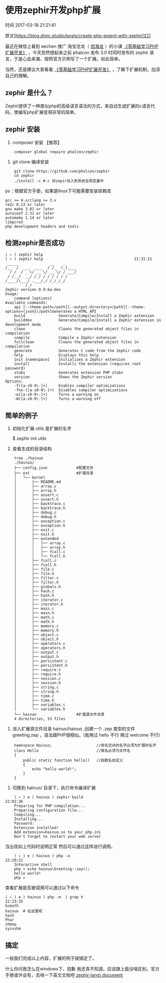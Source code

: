 # 使用zephir开发php扩展

 时间 2017-03-18 21:21:41 

原文[https://blog.dmic.studio/posts/create-php-extent-with-zephir/][2]


最近在微信上看到 eechen 推广 淘宝沧龙（ [信海龙][4] ）的小课 [《零基础学习PHP扩展开发》][5] ，今天忽然想起来之前 phalcon 发布 3.0 时同时发布的 zephir 语言，于是心血来潮，按照官方示例写了一个扩展。如此简单。 

当然，还是建议大家看看 [《零基础学习PHP扩展开发》][5] ，了解下扩展机制，加深自己的理解。 

## zephir 是什么？ 

Zephir提供了一种类似php的高级语言语法的方式，来自动生成扩展的c语言代码，使编写php扩展变得非常的简单。

## zephir 安装 

1. composer 安装 【推荐】
```
    composer global require phalcon/zephir
```
1. git clone 编译安装
```
    git clone https://github.com/phalcon/zephir
    cd zephir
    ./install -c #-c 将zepir加入到系统全局变量中
```

ps：根据官方手册，如果是linux下可能需要安装依赖库 

    gcc >= 4.x/clang >= 3.x
    re2c 0.13 or later
    gnu make 3.81 or later
    autoconf 2.31 or later
    automake 1.14 or later
    libpcre3
    php development headers and tools
    

## 检测zephir是否成功 

    ( ⌁ ) zephir help
    ( ⌁ ) zephir help                                         21:31:21
     _____              __    _
    /__  /  ___  ____  / /_  (_)____
      / /  / _ \/ __ \/ __ \/ / ___/
     / /__/  __/ /_/ / / / / / /
    /____/\___/ .___/_/ /_/_/_/
             /_/
    Zephir version 0.9.6a-dev
    Usage:
        command [options]
    Available commands:
        api [--theme-path=/path][--output-directory=/path][--theme-options={json}|/path]Generates a HTML API
        build               Generate/Compile/Install a Zephir extension
        builddev            Generate/Compile/Install a Zephir extension in development mode
        clean               Cleans the generated object files in compilation
        compile             Compile a Zephir extension
        fullclean           Cleans the generated object files in compilation
        generate            Generates C code from the Zephir code
        help                Displays this help
        init [namespace]    Initializes a Zephir extension
        install             Installs the extension (requires root password)
        stubs               Generates extension PHP stubs
        version             Shows the Zephir version
    Options:
        -f([a-z0-9\-]+)     Enables compiler optimizations
        -fno-([a-z0-9\-]+)  Disables compiler optimizations
        -w([a-z0-9\-]+)     Turns a warning on
        -W([a-z0-9\-]+)     Turns a warning off
    

## 简单的例子 

1. 初始化扩展 utils 是扩展的名字 

    $ zephir init utils

1. 查看生成的目录结构
```
    tree ./hainuo
    ./hainuo/
    ├── config.json             #配置文件
    ├── ext                     #扩展目录
    │   └── kernel
    │       ├── README.md
    │       ├── array.c
    │       ├── array.h
    │       ├── assert.c
    │       ├── assert.h
    │       ├── backtrace.c
    │       ├── backtrace.h
    │       ├── debug.c
    │       ├── debug.h
    │       ├── exception.c
    │       ├── exception.h
    │       ├── exit.c
    │       ├── exit.h
    │       ├── extended
    │       │   ├── array.c
    │       │   ├── array.h
    │       │   ├── fcall.c
    │       │   └── fcall.h
    │       ├── fcall.c
    │       ├── fcall.h
    │       ├── file.c
    │       ├── file.h
    │       ├── filter.c
    │       ├── filter.h
    │       ├── globals.h
    │       ├── hash.c
    │       ├── hash.h
    │       ├── iterator.c
    │       ├── iterator.h
    │       ├── main.c
    │       ├── main.h
    │       ├── math.c
    │       ├── math.h
    │       ├── memory.c
    │       ├── memory.h
    │       ├── object.c
    │       ├── object.h
    │       ├── operators.c
    │       ├── operators.h
    │       ├── output.c
    │       ├── output.h
    │       ├── persistent.c
    │       ├── persistent.h
    │       ├── require.c
    │       ├── require.h
    │       ├── session.c
    │       ├── session.h
    │       ├── string.c
    │       ├── string.h
    │       ├── time.c
    │       ├── time.h
    │       ├── variables.c
    │       └── variables.h
    └── hainuo                  #扩展源文件目录
    4 directories, 53 files
```
1. 进入扩展源文件目录 hainuo/hainuo ,创建一个 .zep 类型的文件 greeting.zep ，语法跟PHP很相似。(我用过 hello 不行 用过 welcome 不行) 

```
    namespace Hainuo;                    //命名空间的名字必须为扩展的名字
    class Hello                          //类名必须为文件名           
    {                                   
        public static function hello()   //函数名自定义
        {
            echo "hello world!";
        }
    }
```
1. 切换到 hainuo/ 目录下，执行命令编译扩展 
```
    ( ⌁ ) e ) hainuo ) zephir build                                        22:02:36
    Preparing for PHP compilation...
    Preparing configuration file...
    Compiling...
    Installing...
    Password:
    Extension installed!
    Add extension=hainuo.so to your php.ini
    Don't forget to restart your web server
```
当出现如上代码时说明正常 然后可以通过这样进行调用。 
```
    ( ⌁ ) e ) hainuo ) php -a                                              22:20:21
    Interactive shell
    php > echo hainuo\Greeting::say();
    hello world!
    php >
```

查看扩展是否被调用可以通过以下命令 

    ( ⌁ ) e ) hainuo ) php -m  | grep h                                    22:23:35
    bcmath
    hainuo  # 在这里呢
    hash
    Phar
    shmop
    sysvshm
    

## 搞定 

一般我们完成以上内容，扩展的例子就搞定了。

什么你问我怎么在windows下，抱歉 我还真不知道。应该跟上面没啥区别。官方手册或许会有，去啃一下英文文档吧 [zephir-lang\ document][6]


[2]: https://blog.dmic.studio/posts/create-php-extent-with-zephir/
[4]: http://www.bo56.com
[5]: http://zhijia.io/circle/102336
[6]: https://docs.zephir-lang.com/en/latest/index.html